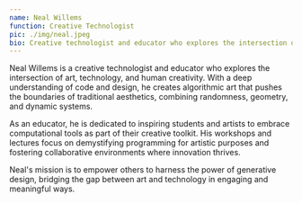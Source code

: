 ```yaml
---
name: Neal Willems
function: Creative Technologist
pic: ./img/neal.jpeg
bio: Creative technologist and educator who explores the intersection of art, technology, and human creativity
---
```


Neal Willems is a creative technologist and educator who explores the intersection of art, technology, and human creativity. With a deep understanding of code and design, he creates algorithmic art that pushes the boundaries of traditional aesthetics, combining randomness, geometry, and dynamic systems.

As an educator, he is dedicated to inspiring students and artists to embrace computational tools as part of their creative toolkit. His workshops and lectures focus on demystifying programming for artistic purposes and fostering collaborative environments where innovation thrives.

Neal's mission is to empower others to harness the power of generative design, bridging the gap between art and technology in engaging and meaningful ways.
